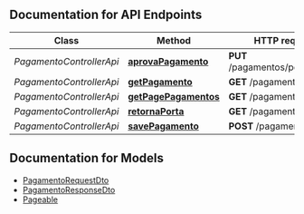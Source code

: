 ## Documentation for API Endpoints

Class | Method | HTTP request | Description
------------ | ------------- | ------------- | -------------
*PagamentoControllerApi* | [**aprovaPagamento**](docs/PagamentoControllerApi.md#aprovaPagamento) | **PUT** /pagamentos/pedidos/{id} | 
*PagamentoControllerApi* | [**getPagamento**](docs/PagamentoControllerApi.md#getPagamento) | **GET** /pagamentos/{id} | 
*PagamentoControllerApi* | [**getPagePagamentos**](docs/PagamentoControllerApi.md#getPagePagamentos) | **GET** /pagamentos | 
*PagamentoControllerApi* | [**retornaPorta**](docs/PagamentoControllerApi.md#retornaPorta) | **GET** /pagamentos/porta | 
*PagamentoControllerApi* | [**savePagamento**](docs/PagamentoControllerApi.md#savePagamento) | **POST** /pagamentos | 

## Documentation for Models

 - [PagamentoRequestDto](docs/PagamentoRequestDto.md)
 - [PagamentoResponseDto](docs/PagamentoResponseDto.md)
 - [Pageable](docs/Pageable.md)




